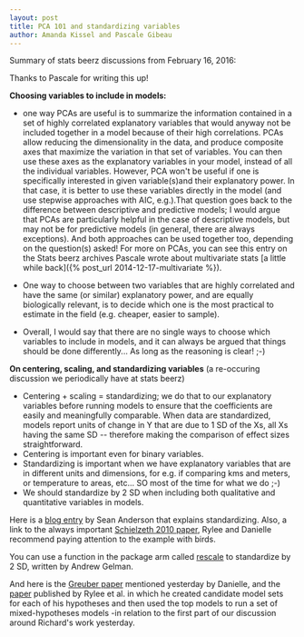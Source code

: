 ```yaml
---
layout: post
title: PCA 101 and standardizing variables
author: Amanda Kissel and Pascale Gibeau
---
```



Summary of stats beerz discussions from February 16, 2016: 

Thanks to Pascale for writing this up! 

**Choosing variables to include in models:** 

- one way PCAs are useful is to summarize the information contained in a set of highly correlated explanatory variables that would 
anyway not be included together in a model because of their high correlations. PCAs allow reducing the dimensionality in the data, 
and produce composite axes that maximize the variation in that set of variables. You can then use these axes as the explanatory variables in your model, instead of all the individual variables. However, PCA won't be useful if one is specifically interested in given variable(s)and their explanatory power. In that case, it is better to use these variables directly in the model (and use stepwise approaches with AIC, e.g.).That question goes back to the difference between descriptive and predictive models; I would argue that PCAs are particularly helpful in the case of descriptive models, but may not be for predictive models (in general, there are always exceptions). And both approaches can be used together too, depending on the question(s) asked! For more on PCAs, you can see this entry on the Stats beerz archives Pascale wrote about multivariate stats [a little while back]({% post_url 2014-12-17-multivariate %}).

- One way to choose between two variables that are highly correlated and have the same (or similar) explanatory power, and are equally biologically relevant, is to decide which one is the most practical to estimate in the field (e.g. cheaper, easier to sample).

- Overall, I would say that there are no single ways to choose which variables to include in models, and it can always be argued that things should be done differently... As long as the reasoning is clear! ;-)

**On centering, scaling, and standardizing variables** (a re-occuring discussion we periodically have at stats beerz)

- Centering + scaling = standardizing; we do that to our explanatory variables before running models to ensure that the coefficients are easily and meaningfully comparable. When data are standardized, models report units of change in Y that are due to 1 SD of the Xs, all Xs having the same SD -- therefore making the comparison of effect sizes straightforward.  
- Centering is important even for binary variables.
- Standardizing is important when we have explanatory variables that are in different units and dimensions, for e.g. if comparing kms and meters, or temperature to areas, etc... SO most of the time for what we do ;-)
- We should standardize by 2 SD when including both qualitative and quantitative variables in models.

Here is a [blog entry](http://seananderson.ca/2014/07/30/centering-interactions.html) by Sean Anderson that explains standardizing. Also, a link to the always important [Schielzeth 2010 paper](http://onlinelibrary.wiley.com/doi/10.1111/j.2041-210X.2010.00012.x/abstract), Rylee and Danielle recommend paying attention to the example with birds. 

You can use a function in the package arm called [rescale](http://www.inside-r.org/packages/cran/arm/docs/standardize) to standardize by 2 SD, written by Andrew Gelman. 

And here is the [Greuber paper](http://onlinelibrary.wiley.com/doi/10.1111/j.1420-9101.2010.02210.x/full) mentioned yesterday by Danielle, and the [paper](https://palenlab.files.wordpress.com/2015/05/murray-et-al-2015-predicting-patchily-distributed-species.pdf) published by Rylee et al. in which he created candidate model sets for each of his hypotheses and then used the top models to run a set of mixed-hypotheses models -in relation to the first part of our discussion around Richard's work yesterday. 
